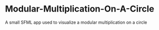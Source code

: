 # Modular-Multiplication-On-A-Circle
A small SFML app used to visualize a modular multiplication on a circle
